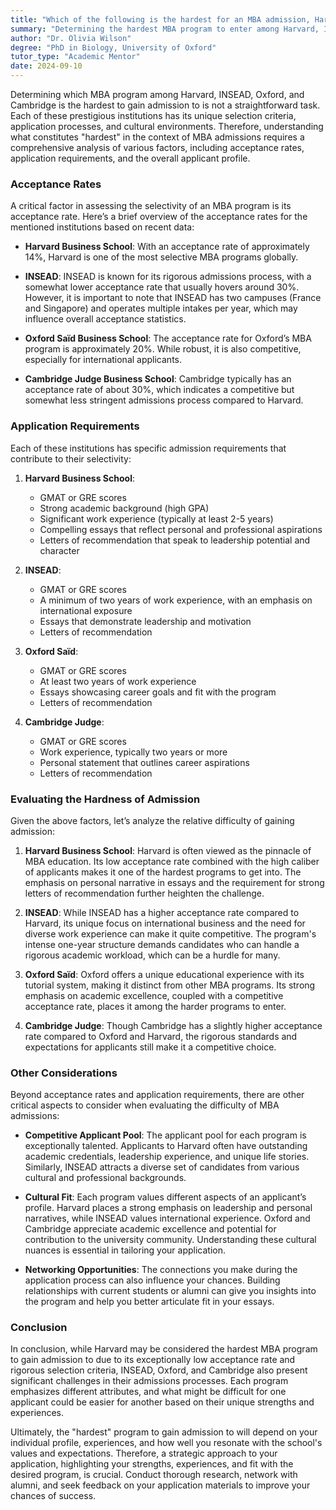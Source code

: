 ```yaml
---
title: "Which of the following is the hardest for an MBA admission, Harvard, INSEAD, Oxford & Cambridge?"
summary: "Determining the hardest MBA program to enter among Harvard, INSEAD, Oxford, and Cambridge involves analyzing acceptance rates and application criteria."
author: "Dr. Olivia Wilson"
degree: "PhD in Biology, University of Oxford"
tutor_type: "Academic Mentor"
date: 2024-09-10
---
```


Determining which MBA program among Harvard, INSEAD, Oxford, and Cambridge is the hardest to gain admission to is not a straightforward task. Each of these prestigious institutions has its unique selection criteria, application processes, and cultural environments. Therefore, understanding what constitutes "hardest" in the context of MBA admissions requires a comprehensive analysis of various factors, including acceptance rates, application requirements, and the overall applicant profile.

### Acceptance Rates

A critical factor in assessing the selectivity of an MBA program is its acceptance rate. Here’s a brief overview of the acceptance rates for the mentioned institutions based on recent data:

- **Harvard Business School**: With an acceptance rate of approximately 14%, Harvard is one of the most selective MBA programs globally.
  
- **INSEAD**: INSEAD is known for its rigorous admissions process, with a somewhat lower acceptance rate that usually hovers around 30%. However, it is important to note that INSEAD has two campuses (France and Singapore) and operates multiple intakes per year, which may influence overall acceptance statistics.

- **Oxford Saïd Business School**: The acceptance rate for Oxford’s MBA program is approximately 20%. While robust, it is also competitive, especially for international applicants.

- **Cambridge Judge Business School**: Cambridge typically has an acceptance rate of about 30%, which indicates a competitive but somewhat less stringent admissions process compared to Harvard.

### Application Requirements

Each of these institutions has specific admission requirements that contribute to their selectivity:

1. **Harvard Business School**: 
   - GMAT or GRE scores 
   - Strong academic background (high GPA)
   - Significant work experience (typically at least 2-5 years)
   - Compelling essays that reflect personal and professional aspirations
   - Letters of recommendation that speak to leadership potential and character

2. **INSEAD**: 
   - GMAT or GRE scores
   - A minimum of two years of work experience, with an emphasis on international exposure
   - Essays that demonstrate leadership and motivation
   - Letters of recommendation

3. **Oxford Saïd**: 
   - GMAT or GRE scores
   - At least two years of work experience
   - Essays showcasing career goals and fit with the program
   - Letters of recommendation

4. **Cambridge Judge**: 
   - GMAT or GRE scores
   - Work experience, typically two years or more
   - Personal statement that outlines career aspirations
   - Letters of recommendation

### Evaluating the Hardness of Admission

Given the above factors, let’s analyze the relative difficulty of gaining admission:

1. **Harvard Business School**: Harvard is often viewed as the pinnacle of MBA education. Its low acceptance rate combined with the high caliber of applicants makes it one of the hardest programs to get into. The emphasis on personal narrative in essays and the requirement for strong letters of recommendation further heighten the challenge.

2. **INSEAD**: While INSEAD has a higher acceptance rate compared to Harvard, its unique focus on international business and the need for diverse work experience can make it quite competitive. The program's intense one-year structure demands candidates who can handle a rigorous academic workload, which can be a hurdle for many.

3. **Oxford Saïd**: Oxford offers a unique educational experience with its tutorial system, making it distinct from other MBA programs. Its strong emphasis on academic excellence, coupled with a competitive acceptance rate, places it among the harder programs to enter. 

4. **Cambridge Judge**: Though Cambridge has a slightly higher acceptance rate compared to Oxford and Harvard, the rigorous standards and expectations for applicants still make it a competitive choice. 

### Other Considerations

Beyond acceptance rates and application requirements, there are other critical aspects to consider when evaluating the difficulty of MBA admissions:

- **Competitive Applicant Pool**: The applicant pool for each program is exceptionally talented. Applicants to Harvard often have outstanding academic credentials, leadership experience, and unique life stories. Similarly, INSEAD attracts a diverse set of candidates from various cultural and professional backgrounds.

- **Cultural Fit**: Each program values different aspects of an applicant’s profile. Harvard places a strong emphasis on leadership and personal narratives, while INSEAD values international experience. Oxford and Cambridge appreciate academic excellence and potential for contribution to the university community. Understanding these cultural nuances is essential in tailoring your application.

- **Networking Opportunities**: The connections you make during the application process can also influence your chances. Building relationships with current students or alumni can give you insights into the program and help you better articulate fit in your essays.

### Conclusion

In conclusion, while Harvard may be considered the hardest MBA program to gain admission to due to its exceptionally low acceptance rate and rigorous selection criteria, INSEAD, Oxford, and Cambridge also present significant challenges in their admissions processes. Each program emphasizes different attributes, and what might be difficult for one applicant could be easier for another based on their unique strengths and experiences.

Ultimately, the "hardest" program to gain admission to will depend on your individual profile, experiences, and how well you resonate with the school's values and expectations. Therefore, a strategic approach to your application, highlighting your strengths, experiences, and fit with the desired program, is crucial. Conduct thorough research, network with alumni, and seek feedback on your application materials to improve your chances of success.
    